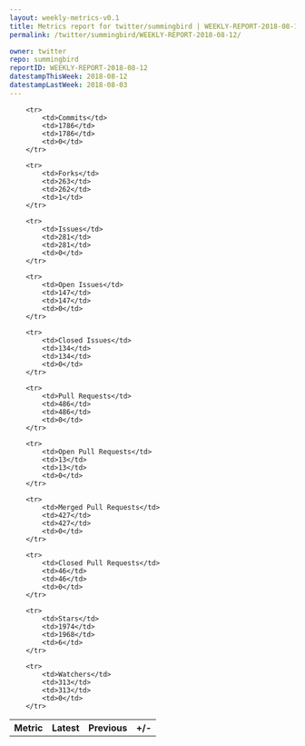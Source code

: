 ```yaml
---
layout: weekly-metrics-v0.1
title: Metrics report for twitter/summingbird | WEEKLY-REPORT-2018-08-12
permalink: /twitter/summingbird/WEEKLY-REPORT-2018-08-12/

owner: twitter
repo: summingbird
reportID: WEEKLY-REPORT-2018-08-12
datestampThisWeek: 2018-08-12
datestampLastWeek: 2018-08-03
---
```




<table style="width: 100%;">
    <tr>
        <th>Metric</th>
        <th>Latest</th>
        <th>Previous</th>
        <th>+/-</th>
    </tr>

        <tr>
            <td>Commits</td>
            <td>1786</td>
            <td>1786</td>
            <td>0</td>
        </tr>
        
        <tr>
            <td>Forks</td>
            <td>263</td>
            <td>262</td>
            <td>1</td>
        </tr>
        
        <tr>
            <td>Issues</td>
            <td>281</td>
            <td>281</td>
            <td>0</td>
        </tr>
        
        <tr>
            <td>Open Issues</td>
            <td>147</td>
            <td>147</td>
            <td>0</td>
        </tr>
        
        <tr>
            <td>Closed Issues</td>
            <td>134</td>
            <td>134</td>
            <td>0</td>
        </tr>
        
        <tr>
            <td>Pull Requests</td>
            <td>486</td>
            <td>486</td>
            <td>0</td>
        </tr>
        
        <tr>
            <td>Open Pull Requests</td>
            <td>13</td>
            <td>13</td>
            <td>0</td>
        </tr>
        
        <tr>
            <td>Merged Pull Requests</td>
            <td>427</td>
            <td>427</td>
            <td>0</td>
        </tr>
        
        <tr>
            <td>Closed Pull Requests</td>
            <td>46</td>
            <td>46</td>
            <td>0</td>
        </tr>
        
        <tr>
            <td>Stars</td>
            <td>1974</td>
            <td>1968</td>
            <td>6</td>
        </tr>
        
        <tr>
            <td>Watchers</td>
            <td>313</td>
            <td>313</td>
            <td>0</td>
        </tr>
        
</table>
